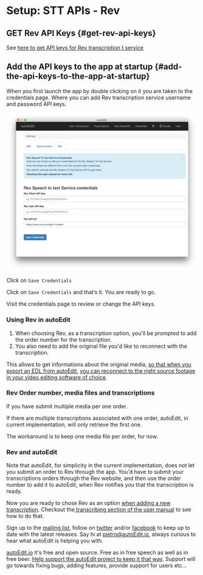 # Setup: STT APIs - Rev

## GET Rev  API Keys {#get-rev-api-keys}

See [here to get API keys for Rev transcription t service](https://www.rev.com/api/quick-start/moving-to-production)

## Add the API keys to the app at startup {#add-the-api-keys-to-the-app-at-startup}

When you first launch the app by double clicking on it you are taken to the credentials page. Where you can add Rev transcription service username and password API keys.

![Rev credentials](../.gitbook/assets/credentials-rev.png)

Click on `Save Credentials`

Click on `Save Credentials` and that’s it. You are ready to go.

Visit the credentials page to review or change the API keys.

### Using Rev in autoEdit

1. When choosing Rev, as a transcription option, you'll be prompted to add the order number for the transcription.
2. You also need to add the original file you'd like to reconnect with the transcription.

This allows to get informations about the original media, [so that when you export an EDL from autoEdit](../paperediting.md), [you can reconnect to the right source footage in your video editing software of choice](../opening-edl-in-video-editing-software.md).

### Rev Order number, media files and transcriptions

If you have submit multiple media per one order.

If there are multiple transcriptions associated with one order, autoEdit, in current implementation, will only retrieve the first one.

The workaround is to keep one media file per order, for now.

### Rev and autoEdit

Note that autoEdit, for simplicity in the current implementation, does not let you submit an order to Rev through the app. You'd have to submit your transcriptions orders through the Rev website, and then use the order number to add it to autoEdit, when Rev notifies you that the transcription is ready.

Now you are ready to chose Rev as an option [when adding a new transcription](../transcribing/). Checkout the[ transcribing section of the user manual](../transcribing/) to see how to do that.

Sign up to the [mailing list](http://eepurl.com/cMzwSX), follow on [twitter](http://twitter.com/autoEdit2) and/or [facebook](https://www.facebook.com/autoEdit.io/) to keep up to date with the latest releases. Say hi at [pietro@autoEdit.io](mailto:pietro@autoEdit.io?Subject=Hello), always curious to hear what autoEdit is helping you with.

[autoEdit.io](https://github.com/pietrop/autoEdit_2_user_manual/tree/d5c8cea5ec4e2a1cee11515e8a838d832407badc/setup-stt-apis/www.autoEdit.io) it's free and open source. Free as in free speech as well as in free beer. [Help support the autoEdit project to keep it that way](https://donorbox.org/c9762eef-0e08-468e-90cb-2d00643697f8?recurring=true). Support will go towards fixing bugs, adding features, provide support for users etc...

